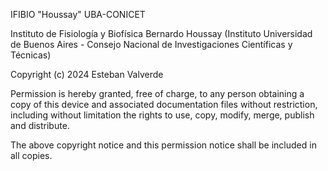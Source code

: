 IFIBIO "Houssay" UBA-CONICET

Instituto de Fisiología y Biofísica Bernardo Houssay (Instituto Universidad de Buenos Aires - Consejo Nacional de Investigaciones Científicas y Técnicas)

Copyright (c) 2024 Esteban Valverde

Permission is hereby granted, free of charge, to any person obtaining a copy of this device and associated documentation files without restriction, including without limitation the rights to use, copy, modify, merge, publish and distribute.

The above copyright notice and this permission notice shall be included in all copies.
